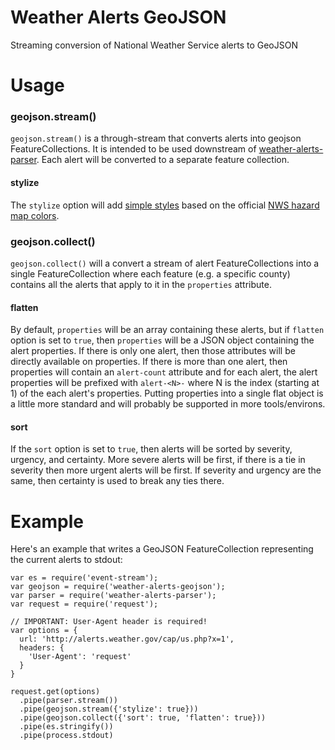 Weather Alerts GeoJSON
======================

Streaming conversion of National Weather Service alerts to GeoJSON


Usage
=====

### geojson.stream()

`geojson.stream()` is a through-stream that converts alerts into geojson
FeatureCollections. It is intended to be used downstream of
[weather-alerts-parser](https://github.com/TNRIS/weather-alerts-parser). Each
alert will be converted to a separate feature collection. 

#### stylize

The `stylize` option will add [simple
styles](https://github.com/mapbox/simplestyle-spec) based on the official [NWS
hazard map colors](http://www.weather.gov/help-map).


### geojson.collect()
`geojson.collect()` will a convert a stream of alert FeatureCollections into a
single FeatureCollection where each feature (e.g. a specific county) contains
all the alerts that apply to it in the `properties` attribute. 

#### flatten

By default, `properties` will be an array containing these alerts, but if
`flatten` option is set to `true`, then `properties` will be a JSON object
containing the alert properties. If there is only one alert, then those
attributes will be directly available on properties. If there is more than one
alert, then properties will contain an `alert-count` attribute and for each
alert, the alert properties will be prefixed with `alert-<N>-` where N is the
index (starting at 1) of the each alert's properties. Putting properties into a
single flat object is a little more standard and will probably be supported in
more tools/environs.

#### sort

If the `sort` option is set to `true`, then alerts will be sorted by severity,
urgency, and certainty. More severe alerts will be first, if there is a tie in
severity then more urgent alerts will be first. If severity and urgency are the
same, then certainty is used to break any ties there.


Example
=======

Here's an example that writes a GeoJSON FeatureCollection representing the
current alerts to stdout:

```node
var es = require('event-stream');
var geojson = require('weather-alerts-geojson');
var parser = require('weather-alerts-parser');
var request = require('request');

// IMPORTANT: User-Agent header is required!
var options = {
  url: 'http://alerts.weather.gov/cap/us.php?x=1',
  headers: {
    'User-Agent': 'request'
  }
}

request.get(options)
  .pipe(parser.stream())
  .pipe(geojson.stream({'stylize': true}))
  .pipe(geojson.collect({'sort': true, 'flatten': true}))
  .pipe(es.stringify())
  .pipe(process.stdout)
```
